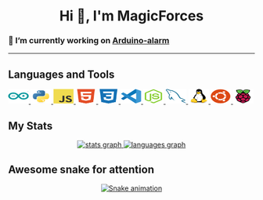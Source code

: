 <h1 align="center">Hi 👋, I'm MagicForces</h1>

<h3>🔭 I’m currently working on <a href="https://github.com/Magic-Forces/Arduino-alarm" target="_blank">Arduino-alarm</a></h3>

---


## Languages and Tools
<a href="https://github.com/Magic-Forces">
    <div align="left">
    <img src="https://raw.githubusercontent.com/devicons/devicon/master/icons/arduino/arduino-original.svg" height="30" width="42" alt="arduino logo">
    <img src="https://raw.githubusercontent.com/devicons/devicon/master/icons/python/python-original.svg" height="30" width="42" alt="python logo">
    <img src="https://raw.githubusercontent.com/devicons/devicon/master/icons/javascript/javascript-original.svg" height="30" width="42" alt="javascript logo">
    <img src="https://raw.githubusercontent.com/devicons/devicon/master/icons/html5/html5-plain.svg" height="30" width="42" alt="html5 logo">
    <img src="https://raw.githubusercontent.com/devicons/devicon/master/icons/css3/css3-plain.svg" height="30" width="42" alt="css3 logo">
    <img src="https://raw.githubusercontent.com/devicons/devicon/master/icons/vscode/vscode-original.svg" height="30" width="42" alt="ubuntu logo">
    <img src="https://raw.githubusercontent.com/devicons/devicon/master/icons/nodejs/nodejs-original.svg" height="30" width="42" alt="nodejs logo">
    <img src="https://raw.githubusercontent.com/devicons/devicon/master/icons/mysql/mysql-original.svg" height="30" width="42" alt="mysql logo">
    <img src="https://raw.githubusercontent.com/devicons/devicon/master/icons/linux/linux-original.svg" height="30" width="42" alt="linux logo">
    <img src="https://raw.githubusercontent.com/devicons/devicon/master/icons/ubuntu/ubuntu-plain.svg" height="30" width="42" alt="ubuntu logo">
    <img src="https://raw.githubusercontent.com/devicons/devicon/master/icons/raspberrypi/raspberrypi-original.svg" height="30" width="42" alt="raspberrypi logo">
    </div>
</a>

## My Stats
<a href="https://github.com/Magic-Forces">
    <div align="center">
        <img src="https://github-readme-stats.vercel.app/api?hide_title=false&hide_rank=false&show_icons=true&include_all_commits=true&count_private=true&disable_animations=false&theme=gruvbox&locale=en&hide_border=false&username=Magic-Forces" height="150" alt="stats graph">
        <img src="https://github-readme-stats.vercel.app/api/top-langs?locale=en&hide_title=false&layout=compact&card_width=300&langs_count=5&theme=gruvbox&hide_border=false&username=Magic-Forces" height="150" alt="languages graph">
    </div>
</a>

## Awesome snake for attention
<a href="https://github.com/Magic-Forces">
    <div align="center">
        <img src="https://raw.githubusercontent.com/Magic-Forces/Magic-Forces/output/snake.svg" alt="Snake animation" />
    </div>
</a>
